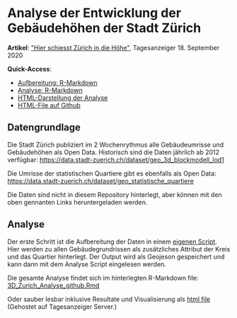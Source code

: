 # Analyse der Entwicklung der Gebäudehöhen der Stadt Zürich

**Artikel**: ["Hier schiesst Zürich in die Höhe"](https://www.tagesanzeiger.ch/hier-schiesst-zuerich-in-die-hoehe-336605433294), Tagesanzeiger 18. September 2020

**Quick-Access**: 
* [Aufbereitung: R-Markdown](3D_Zurich_Aufbereitung.Rmd)
* [Analyse: R-Markdown](3D_Zurich_Analyse_github.Rmd)
* [HTML-Darstellung der Analyse](https://interaktiv.tagesanzeiger.ch//2020/daten_Zurich3D/3D_Zurich_Analyse_github.html)
* [HTML-File auf Github](3D_Zurich_Analyse_github.html)


## Datengrundlage
Die Stadt Zürich publiziert im 2 Wochenrythmus alle Gebäudeumrisse und Gebäudehöhen als Open Data. Historisch sind die Daten jährlich ab 2012 verfügbar:
https://data.stadt-zuerich.ch/dataset/geo_3d_blockmodell_lod1

Die Umrisse der statistischen Quartiere gibt es ebenfalls als Open Data:
https://data.stadt-zuerich.ch/dataset/geo_statistische_quartiere

Die Daten sind nicht in diesem Repository hinterlegt, aber können mit den oben gennanten Links heruntergeladen werden.

## Analyse
Der erste Schritt ist die Aufbereitung der Daten in einem [eigenen Script](3D_Zurich_Aufbereitung.Rmd). Hier werden zu allen Gebäudegrundrissen als zusätzliches Attribut der Kreis und das Quartier hinterlegt. Der Output wird als Geojeson gespeichert und kann dann mit dem Analyse Script eingelesen werden.

Die gesamte Analyse findet sich im hinterlegten R-Markdown file: [3D_Zurich_Analyse_github.Rmd](3D_Zurich_Analyse_github.Rmd)

Oder sauber lesbar inklusive Resultate und Visualisierung als [html file](https://interaktiv.tagesanzeiger.ch/2020/daten_Zurich3D/3D_Zurich_Analyse_github.html) (Gehostet auf Tagesanzeiger Server.)

